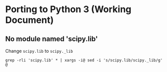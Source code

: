 # Porting to Python 3 (Working Document)

## No module named 'scipy.lib'

Change ```scipy.lib``` to ```scipy._lib```

```grep -rli 'scipy.lib' * | xargs -i@ sed -i 's/scipy.lib/scipy._lib/g' @```
